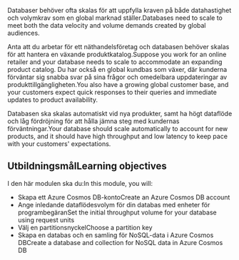 <span data-ttu-id="ba538-101">Databaser behöver ofta skalas för att uppfylla kraven på både datahastighet och volymkrav som en global marknad ställer.</span><span class="sxs-lookup"><span data-stu-id="ba538-101">Databases need to scale to meet both the data velocity and volume demands created by global audiences.</span></span>

<span data-ttu-id="ba538-102">Anta att du arbetar för ett näthandelsföretag och databasen behöver skalas för att hantera en växande produktkatalog.</span><span class="sxs-lookup"><span data-stu-id="ba538-102">Suppose you work for an online retailer and your database needs to scale to accommodate an expanding product catalog.</span></span> <span data-ttu-id="ba538-103">Du har också en global kundbas som växer, där kunderna förväntar sig snabba svar på sina frågor och omedelbara uppdateringar av produkttillgängligheten.</span><span class="sxs-lookup"><span data-stu-id="ba538-103">You also have a growing global customer base, and your customers expect quick responses to their queries and immediate updates to product availability.</span></span>

<span data-ttu-id="ba538-104">Databasen ska skalas automatiskt vid nya produkter, samt ha högt dataflöde och låg fördröjning för att hålla jämna steg med kundernas förväntningar.</span><span class="sxs-lookup"><span data-stu-id="ba538-104">Your database should scale automatically to account for new products, and it should have high throughput and low latency to keep pace with your customers' expectations.</span></span>

## <a name="learning-objectives"></a><span data-ttu-id="ba538-105">Utbildningsmål</span><span class="sxs-lookup"><span data-stu-id="ba538-105">Learning objectives</span></span>

<span data-ttu-id="ba538-106">I den här modulen ska du:</span><span class="sxs-lookup"><span data-stu-id="ba538-106">In this module, you will:</span></span>

- <span data-ttu-id="ba538-107">Skapa ett Azure Cosmos DB-konto</span><span class="sxs-lookup"><span data-stu-id="ba538-107">Create an Azure Cosmos DB account</span></span>
- <span data-ttu-id="ba538-108">Ange inledande dataflödesvolym för din databas med enheter för programbegäran</span><span class="sxs-lookup"><span data-stu-id="ba538-108">Set the initial throughput volume for your database using request units</span></span>
- <span data-ttu-id="ba538-109">Välj en partitionsnyckel</span><span class="sxs-lookup"><span data-stu-id="ba538-109">Choose a partition key</span></span>
- <span data-ttu-id="ba538-110">Skapa en databas och en samling för NoSQL-data i Azure Cosmos DB</span><span class="sxs-lookup"><span data-stu-id="ba538-110">Create a database and collection for NoSQL data in Azure Cosmos DB</span></span>